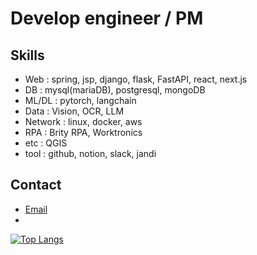 # Develop engineer / PM

## Skills

- Web : spring, jsp, django, flask, FastAPI, react, next.js
- DB : mysql(mariaDB), postgresql, mongoDB
- ML/DL : pytorch, langchain
- Data : Vision, OCR, LLM
- Network : linux, docker, aws
- RPA : Brity RPA, Worktronics
- etc : QGIS
- tool : github, notion, slack, jandi

## Contact

- [Email](mailto:un3561@naver.com)
- 
[![Top Langs](https://github-readme-stats.vercel.app/api/top-langs/?username=yuj0630)](https://github.com/yuj0630/github-readme-stats)
<!--
**yuj0630/yuj0630** is a ✨ _special_ ✨ repository because its `README.md` (this file) appears on your GitHub profile.

![youngun's GitHub stats](https://github-readme-stats.vercel.app/api?username=yuj0630&show_icons=true&theme=transparent)

Here are some ideas to get you started:

- 🔭 I’m currently working on ...
- 🌱 I’m currently learning ...
- 👯 I’m looking to collaborate on ...
- 🤔 I’m looking for help with ...
- 💬 Ask me about ...
- 📫 How to reach me: ...
- 😄 Pronouns: ...
- ⚡ Fun fact: ...
-->
